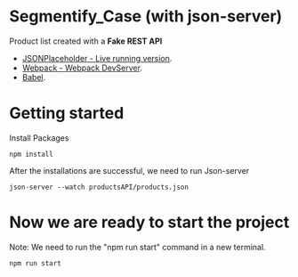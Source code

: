 # Segmentify_Case (with json-server)

Product list created with a **Fake REST API**

- [JSONPlaceholder - Live running version](https://jsonplaceholder.typicode.com/).
- [Webpack - Webpack DevServer](https://webpack.js.org/configuration/dev-server/).
- [Babel](https://babeljs.io/).

# Getting started

Install Packages

```
npm install
```

After the installations are successful, we need to run Json-server

```
json-server --watch productsAPI/products.json 
```

# Now we are ready to start the project
Note: We need to run the "npm run start" command in a new terminal.
```
npm run start
```
